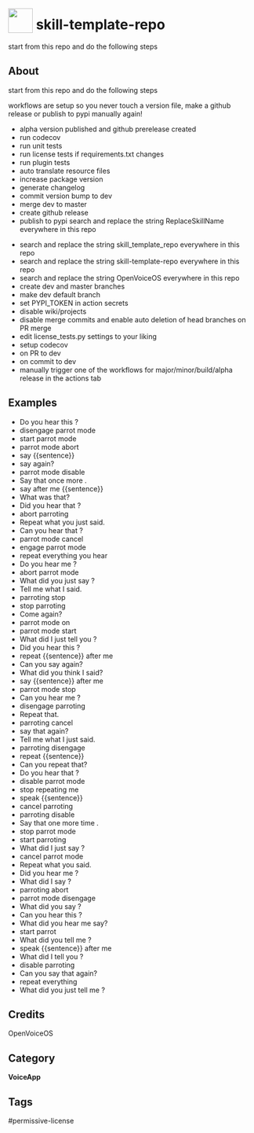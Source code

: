 # <img src='https://raw.githack.com/FortAwesome/Font-Awesome/master/svgs/solid/robot.svg' card_color='#000000' width='50' height='50' style='vertical-align:bottom'/> skill-template-repo
start from this repo and do the following steps

## About
start from this repo and do the following steps


workflows are setup so you never touch a version file, make a github release or publish to pypi manually again!

  - alpha version published and github prerelease created
  - run codecov
  - run unit tests
  - run license tests if requirements.txt changes
  - run plugin tests
  - auto translate resource files
  - increase package version
  - generate changelog
  - commit version bump to dev
  - merge dev to master
  - create github release
  - publish to pypi
search and replace the string ReplaceSkillName everywhere in this repo
 * search and replace the string skill_template_repo everywhere in this repo
 * search and replace the string skill-template-repo everywhere in this repo
 * search and replace the string OpenVoiceOS everywhere in this repo
 * create dev and master branches
 * make dev default branch
 * set PYPI_TOKEN in action secrets
 * disable wiki/projects
 * disable merge commits and enable auto deletion of head branches on PR merge
 * edit license_tests.py settings to your liking
 * setup codecov
 * on PR to dev
 * on commit to dev
 * manually trigger one of the workflows for major/minor/build/alpha release in the actions tab

## Examples

* Do you hear this ?
* disengage parrot mode
* start parrot mode
* parrot mode abort
* say {{sentence}}
* say again?
* parrot mode disable
* Say that once more .
* say after me {{sentence}}
* What was that?
* Did you hear that ?
* abort parroting
* Repeat what you just said.
* Can you hear that ?
* parrot mode cancel
* engage parrot mode
* repeat everything you hear
* Do you hear me ?
* abort parrot mode
* What did you just say ?
* Tell me what I said.
* parroting stop
* stop parroting
* Come again?
* parrot mode on
* parrot mode start
* What did I just tell you ?
* Did you hear this ?
* repeat {{sentence}} after me
* Can you say again?
* What did you think I said?
* say {{sentence}} after me
* parrot mode stop
* Can you hear me ?
* disengage parroting
* Repeat that.
* parroting cancel
* say that again?
* Tell me what I just said.
* parroting disengage
* repeat {{sentence}}
* Can you repeat that?
* Do you hear that ?
* disable parrot mode
* stop repeating me
* speak {{sentence}}
* cancel parroting
* parroting disable
* Say that one more time .
* stop parrot mode
* start parroting
* What did I just say ?
* cancel parrot mode
* Repeat what you said.
* Did you hear me ?
* What did I say ?
* parroting abort
* parrot mode disengage
* What did you say ?
* Can you hear this ?
* What did you hear me say?
* start parrot
* What did you tell me ?
* speak {{sentence}} after me
* What did I tell you ?
* disable parroting
* Can you say that again?
* repeat everything
* What did you just tell me ?

## Credits
OpenVoiceOS

## Category
**VoiceApp**

## Tags
#permissive-license
